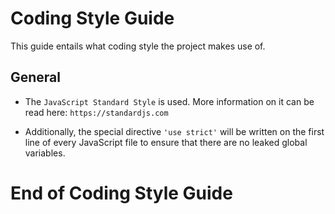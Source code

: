 # Coding Style Guide

This guide entails what coding style the project makes use of.

## General

- The `JavaScript Standard Style` is used. More information on it can be read here: `https://standardjs.com`

- Additionally, the special directive `'use strict'` will be written on the first line of every JavaScript file to ensure that there are no leaked global variables.

# End of Coding Style Guide
